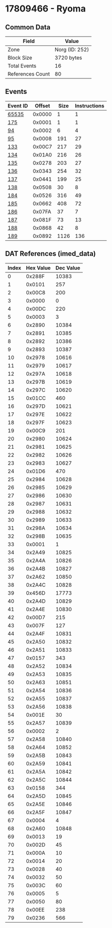 # 17809466 - Ryoma

## Common Data

| Field            | Value          |
|------------------|----------------|
| Zone             | Norg (ID: 252) |
| Block Size       | 3720 bytes     |
| Total Events     | 16             |
| References Count | 80             |

## Events

| Event ID            | Offset   |   Size |   Instructions |
|---------------------|----------|--------|----------------|
| [65535](./65535.md) | 0x0000   |      1 |              1 |
| [175](./175.md)     | 0x0001   |      1 |              1 |
| [94](./94.md)       | 0x0002   |      6 |              4 |
| [95](./95.md)       | 0x0008   |    191 |             27 |
| [133](./133.md)     | 0x00C7   |    217 |             29 |
| [134](./134.md)     | 0x01A0   |    216 |             26 |
| [135](./135.md)     | 0x0278   |    203 |             27 |
| [136](./136.md)     | 0x0343   |    254 |             32 |
| [137](./137.md)     | 0x0441   |    199 |             25 |
| [138](./138.md)     | 0x0508   |     30 |              8 |
| [184](./184.md)     | 0x0526   |    316 |             49 |
| [185](./185.md)     | 0x0662   |    408 |             72 |
| [186](./186.md)     | 0x07FA   |     37 |              7 |
| [187](./187.md)     | 0x081F   |     73 |             13 |
| [188](./188.md)     | 0x0868   |     42 |              8 |
| [189](./189.md)     | 0x0892   |   1126 |            136 |

## DAT References (imed_data)

|   Index | Hex Value   |   Dec Value |
|---------|-------------|-------------|
|       0 | 0x288F      |       10383 |
|       1 | 0x0101      |         257 |
|       2 | 0x00C8      |         200 |
|       3 | 0x0000      |           0 |
|       4 | 0x00DC      |         220 |
|       5 | 0x0003      |           3 |
|       6 | 0x2890      |       10384 |
|       7 | 0x2891      |       10385 |
|       8 | 0x2892      |       10386 |
|       9 | 0x2893      |       10387 |
|      10 | 0x2978      |       10616 |
|      11 | 0x2979      |       10617 |
|      12 | 0x297A      |       10618 |
|      13 | 0x297B      |       10619 |
|      14 | 0x297C      |       10620 |
|      15 | 0x01CC      |         460 |
|      16 | 0x297D      |       10621 |
|      17 | 0x297E      |       10622 |
|      18 | 0x297F      |       10623 |
|      19 | 0x00C9      |         201 |
|      20 | 0x2980      |       10624 |
|      21 | 0x2981      |       10625 |
|      22 | 0x2982      |       10626 |
|      23 | 0x2983      |       10627 |
|      24 | 0x01D6      |         470 |
|      25 | 0x2984      |       10628 |
|      26 | 0x2985      |       10629 |
|      27 | 0x2986      |       10630 |
|      28 | 0x2987      |       10631 |
|      29 | 0x2988      |       10632 |
|      30 | 0x2989      |       10633 |
|      31 | 0x298A      |       10634 |
|      32 | 0x298B      |       10635 |
|      33 | 0x0001      |           1 |
|      34 | 0x2A49      |       10825 |
|      35 | 0x2A4A      |       10826 |
|      36 | 0x2A4B      |       10827 |
|      37 | 0x2A62      |       10850 |
|      38 | 0x2A4C      |       10828 |
|      39 | 0x456D      |       17773 |
|      40 | 0x2A4D      |       10829 |
|      41 | 0x2A4E      |       10830 |
|      42 | 0x00D7      |         215 |
|      43 | 0x007F      |         127 |
|      44 | 0x2A4F      |       10831 |
|      45 | 0x2A50      |       10832 |
|      46 | 0x2A51      |       10833 |
|      47 | 0x0157      |         343 |
|      48 | 0x2A52      |       10834 |
|      49 | 0x2A53      |       10835 |
|      50 | 0x2A63      |       10851 |
|      51 | 0x2A54      |       10836 |
|      52 | 0x2A55      |       10837 |
|      53 | 0x2A56      |       10838 |
|      54 | 0x001E      |          30 |
|      55 | 0x2A57      |       10839 |
|      56 | 0x0002      |           2 |
|      57 | 0x2A58      |       10840 |
|      58 | 0x2A64      |       10852 |
|      59 | 0x2A5B      |       10843 |
|      60 | 0x2A59      |       10841 |
|      61 | 0x2A5A      |       10842 |
|      62 | 0x2A5C      |       10844 |
|      63 | 0x0158      |         344 |
|      64 | 0x2A5D      |       10845 |
|      65 | 0x2A5E      |       10846 |
|      66 | 0x2A5F      |       10847 |
|      67 | 0x0004      |           4 |
|      68 | 0x2A60      |       10848 |
|      69 | 0x0013      |          19 |
|      70 | 0x002D      |          45 |
|      71 | 0x000A      |          10 |
|      72 | 0x0014      |          20 |
|      73 | 0x0028      |          40 |
|      74 | 0x0032      |          50 |
|      75 | 0x003C      |          60 |
|      76 | 0x0005      |           5 |
|      77 | 0x0050      |          80 |
|      78 | 0x00EE      |         238 |
|      79 | 0x0236      |         566 |
